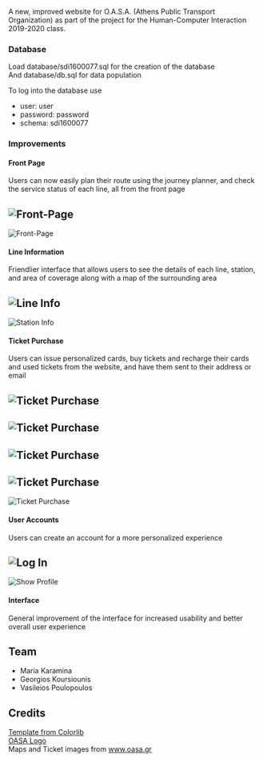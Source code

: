 A new, improved website for O.A.S.A. (Athens Public Transport Organization) as part of the project for the Human-Computer Interaction 2019-2020 class.

### Database

Load database/sdi1600077.sql for the creation of the database<br/>
And database/db.sql for data population

To log into the database use
- user: user
- password: password
- schema: sdi1600077


### Improvements

#### Front Page
Users can now easily plan their route using the journey planner, and check the service status of each line, all from the front page

![Front-Page](screenshots/front-page-1.png)
---
![Front-Page](screenshots/front-page-2.png)

#### Line Information
Friendlier interface that allows users to see the details of each line, station, and area of coverage along with a map of the surrounding area

![Line Info](screenshots/line-info-1.png)
---
![Station Info](screenshots/line-info-2.png)


#### Ticket Purchase
Users can issue personalized cards, buy tickets and recharge their cards and used tickets from the website, and have them sent to their address or email

![Ticket Purchase](screenshots/buy-tickets-1.png)
---
![Ticket Purchase](screenshots/buy-tickets-2.png)
---
![Ticket Purchase](screenshots/buy-tickets-3.png)
---
![Ticket Purchase](screenshots/buy-tickets-4.png)
---
![Ticket Purchase](screenshots/buy-tickets-5.png)



#### User Accounts
Users can create an account for a more personalized experience

![Log In](screenshots/profile-1.png)
---
![Show Profile](screenshots/profile-2.png)

#### Interface
General improvement of the interface for increased usability and better overall user experience

## Team
- Maria Karamina
- Georgios Koursiounis
- Vasileios Poulopoulos

## Credits
[Template from Colorlib](https://colorlib.com/wp/template/carbook/) <br/>
[OASA Logo](https://el.wikipedia.org/wiki/%CE%A3%CF%85%CE%B3%CE%BA%CE%BF%CE%B9%CE%BD%CF%89%CE%BD%CE%AF%CE%B5%CF%82_%CF%83%CF%84%CE%B7%CE%BD_%CE%91%CE%B8%CE%AE%CE%BD%CE%B1#/media/%CE%91%CF%81%CF%87%CE%B5%CE%AF%CE%BF:TransportForAthens_logo.jpg) <br/>
Maps and Ticket images from www.oasa.gr

